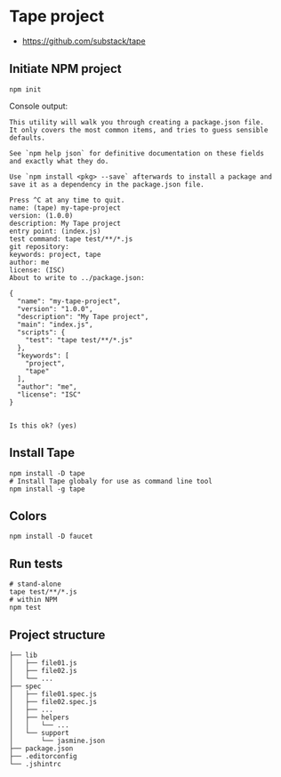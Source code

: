 # Tape project

- https://github.com/substack/tape


## Initiate NPM project

```shell
npm init
```

Console output:

```shell
This utility will walk you through creating a package.json file.
It only covers the most common items, and tries to guess sensible defaults.

See `npm help json` for definitive documentation on these fields
and exactly what they do.

Use `npm install <pkg> --save` afterwards to install a package and
save it as a dependency in the package.json file.

Press ^C at any time to quit.
name: (tape) my-tape-project
version: (1.0.0)
description: My Tape project
entry point: (index.js)
test command: tape test/**/*.js
git repository:
keywords: project, tape
author: me
license: (ISC)
About to write to ../package.json:

{
  "name": "my-tape-project",
  "version": "1.0.0",
  "description": "My Tape project",
  "main": "index.js",
  "scripts": {
    "test": "tape test/**/*.js"
  },
  "keywords": [
    "project",
    "tape"
  ],
  "author": "me",
  "license": "ISC"
}


Is this ok? (yes)
```


## Install Tape

```shell
npm install -D tape
# Install Tape globaly for use as command line tool
npm install -g tape
```


## Colors

```shell
npm install -D faucet
```


## Run tests

```shell
# stand-alone
tape test/**/*.js
# within NPM
npm test
```


## Project structure

```
├── lib
│   ├── file01.js
│   ├── file02.js
│   └── ...
├── spec
│   ├── file01.spec.js
│   ├── file02.spec.js
│   ├── ...
│   ├── helpers
│   │   └── ...
│   └── support
│       └── jasmine.json
├── package.json
├── .editorconfig
└── .jshintrc
```

